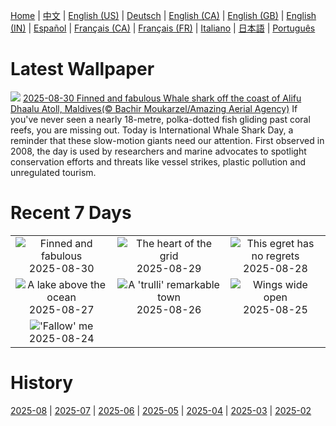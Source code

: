 [Home](../README.md) | [中文](zh-CN.md) | [English (US)](en-US.md) | [Deutsch](de-DE.md) | [English (CA)](en-CA.md) | [English (GB)](en-GB.md) | [English (IN)](en-IN.md) | [Español](es-ES.md) | [Français (CA)](fr-CA.md) | [Français (FR)](fr-FR.md) | [Italiano](it-IT.md) | [日本語](ja-JP.md) | [Português](pt-BR.md)

# Latest Wallpaper
![](https://www.bing.com/th?id=OHR.MaldivesWhaleShark_EN-CA2849322101_UHD.jpg)
[2025-08-30 Finned and fabulous Whale shark off the coast of Alifu Dhaalu Atoll, Maldives(© Bachir Moukarzel/Amazing Aerial Agency)](https://www.bing.com/th?id=OHR.MaldivesWhaleShark_EN-CA2849322101_UHD.jpg)
If you've never seen a nearly 18-metre, polka-dotted fish gliding past coral reefs, you are missing out. Today is International Whale Shark Day, a reminder that these slow-motion giants need our attention. First observed in 2008, the day is used by researchers and marine advocates to spotlight conservation efforts and threats like vessel strikes, plastic pollution and unregulated tourism.

# Recent 7 Days
|  |  |  |
|:---:|:---:|:---:|
| ![](https://www.bing.com/th?id=OHR.MaldivesWhaleShark_EN-CA2849322101_400x240.jpg "Finned and fabulous") 2025-08-30 | ![](https://www.bing.com/th?id=OHR.PlazaMayor_EN-CA2624304818_400x240.jpg "The heart of the grid") 2025-08-29 | ![](https://www.bing.com/th?id=OHR.WhiteEgret_EN-CA2448116937_400x240.jpg "This egret has no regrets") 2025-08-28 |
| ![](https://www.bing.com/th?id=OHR.FaroeLake_EN-CA2287447037_400x240.jpg "A lake above the ocean") 2025-08-27 | ![](https://www.bing.com/th?id=OHR.TrulliHouses_EN-CA2142617397_400x240.jpg "A 'trulli' remarkable town") 2025-08-26 | ![](https://www.bing.com/th?id=OHR.Gannets_EN-CA1938110347_400x240.jpg "Wings wide open") 2025-08-25 |
| ![](https://www.bing.com/th?id=OHR.CervusDama_EN-CA1743001514_400x240.jpg "'Fallow' me") 2025-08-24 |  |  |

# History
[2025-08](../archives/wallpaper/en-CA/w_2025_08.md) | [2025-07](../archives/wallpaper/en-CA/w_2025_07.md) | [2025-06](../archives/wallpaper/en-CA/w_2025_06.md) | [2025-05](../archives/wallpaper/en-CA/w_2025_05.md) | [2025-04](../archives/wallpaper/en-CA/w_2025_04.md) | [2025-03](../archives/wallpaper/en-CA/w_2025_03.md) | [2025-02](../archives/wallpaper/en-CA/w_2025_02.md)
